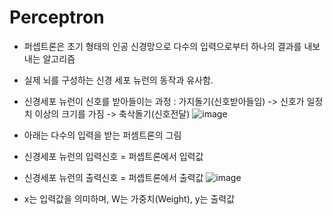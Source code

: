 # Perceptron
- 퍼셉트론은 초기 형태의 인공 신경망으로 다수의 입력으로부터 하나의 결과를 내보내는 알고리즘
- 실제 뇌를 구성하는 신경 세포 뉴런의 동작과 유사함.
- 신경세포 뉴런이 신호를 받아들이는 과정 : 가지돌기(신호받아들임) -> 신호가 일정치 이상의 크기를 가짐 -> 축삭돌기(신호전달)
![image](https://user-images.githubusercontent.com/88295944/133097205-79ee5d68-ff63-46cd-a5d7-04e2a56e2290.png)

- 아래는 다수의 입력을 받는 퍼셈트론의 그림
- 신경세포 뉴런의 입력신호 = 퍼셉트론에서 입력값
- 신경세포 뉴런의 출력신호 = 퍼셉트론에서 출력값
![image](https://user-images.githubusercontent.com/88295944/133097669-f28726b2-738e-4b83-870d-dc5300dbf71c.png)

- x는 입력값을 의미하며, W는 가중치(Weight), y는 출력값
